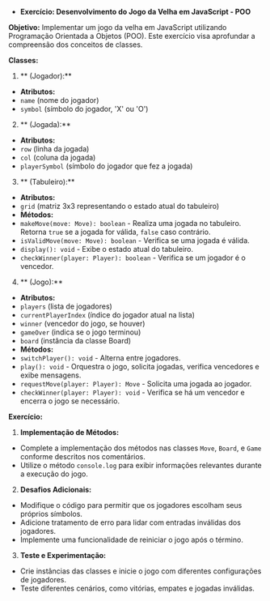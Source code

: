 - **Exercício: Desenvolvimento do Jogo da Velha em JavaScript - POO**

**Objetivo:** Implementar um jogo da velha em JavaScript utilizando Programação Orientada a Objetos (POO). Este exercício visa aprofundar a compreensão dos conceitos de classes.

**Classes:**

1. ** (Jogador):**

- **Atributos:**
- `name` (nome do jogador)
- `symbol` (símbolo do jogador, 'X' ou 'O')

2. ** (Jogada):**

- **Atributos:**
- `row` (linha da jogada)
- `col` (coluna da jogada)
- `playerSymbol` (símbolo do jogador que fez a jogada)

3. ** (Tabuleiro):**

- **Atributos:**
- `grid` (matriz 3x3 representando o estado atual do tabuleiro)
- **Métodos:**
- `makeMove(move: Move): boolean` - Realiza uma jogada no tabuleiro. Retorna `true` se a jogada for válida, `false` caso contrário.
- `isValidMove(move: Move): boolean` - Verifica se uma jogada é válida.
- `display(): void` - Exibe o estado atual do tabuleiro.
- `checkWinner(player: Player): boolean` - Verifica se um jogador é o vencedor.

4. ** (Jogo):**

- **Atributos:**
- `players` (lista de jogadores)
- `currentPlayerIndex` (índice do jogador atual na lista)
- `winner` (vencedor do jogo, se houver)
- `gameOver` (indica se o jogo terminou)
- `board` (instância da classe Board)
- **Métodos:**
- `switchPlayer(): void` - Alterna entre jogadores.
- `play(): void` - Orquestra o jogo, solicita jogadas, verifica vencedores e exibe mensagens.
- `requestMove(player: Player): Move` - Solicita uma jogada ao jogador.
- `checkWinner(player: Player): void` - Verifica se há um vencedor e encerra o jogo se necessário.

**Exercício:**

1. **Implementação de Métodos:**

- Complete a implementação dos métodos nas classes `Move`, `Board`, e `Game` conforme descritos nos comentários.
- Utilize o método `console.log` para exibir informações relevantes durante a execução do jogo.

2. **Desafios Adicionais:**

- Modifique o código para permitir que os jogadores escolham seus próprios símbolos.
- Adicione tratamento de erro para lidar com entradas inválidas dos jogadores.
- Implemente uma funcionalidade de reiniciar o jogo após o término.

3. **Teste e Experimentação:**

- Crie instâncias das classes e inicie o jogo com diferentes configurações de jogadores.
- Teste diferentes cenários, como vitórias, empates e jogadas inválidas.